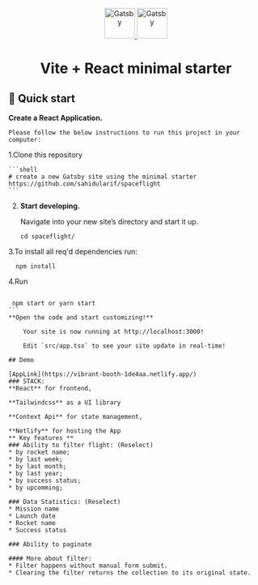 <p align="center">
  <a href="https://vitejs.dev/guide/" target="_blank">
    <img alt="Gatsby" src="https://upload.wikimedia.org/wikipedia/commons/thumb/f/f1/Vitejs-logo.svg/1039px-Vitejs-logo.svg.png" width="60" />
  </a>
  <a href="https://react.dev/learn" target="_blank">
    <img alt="Gatsby" src="https://encrypted-tbn0.gstatic.com/images?q=tbn:ANd9GcRP-XwyYEL4im6w38PRPkwSGel4aiKEiqBIzArb0DA&s" width="60" />
  </a>
</p>
<h1 align="center">
  Vite + React minimal starter
</h1>

## 🚀 Quick start

**Create a React Application.**

    Please follow the below instructions to run this project in your computer:

1.Clone this repository

    ```shell
    # create a new Gatsby site using the minimal starter
    https://github.com/sahidularif/spaceflight
    ```

2.  **Start developing.**

    Navigate into your new site’s directory and start it up.

    ```shell
    cd spaceflight/
    ```
3.To install all req'd dependencies run:

```shell
  npm install
```
4.Run

``````shell

 npm start or yarn start
```
**Open the code and start customizing!**

    Your site is now running at http://localhost:3000!

    Edit `src/app.tsx` to see your site update in real-time!

## Demo

[AppLink](https://vibrant-booth-1de4aa.netlify.app/)
### STACK:
**React** for frontend,

**Tailwindcss** as a UI library

**Context Api** for state management,

**Netlify** for hosting the App
** Key features **
### Ability to filter flight: (Reselect)
* by rocket name;
* by last week;
* by last month;
* by last year;
* by success status;
* by upcomming;

### Data Statistics: (Reselect)
* Mission name
* Launch date
* Rocket name
* Success status

### Ability to paginate

#### More about filter: 
* Filter happens without manual form submit.
* Clearing the filter returns the collection to its original state.
